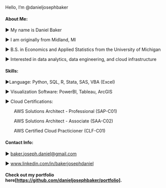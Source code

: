 Hello, I’m @danieljosephbaker

#### About Me:

   ▶️ My name is Daniel Baker

   ▶️ I am originally from Midland, MI
  
   ▶️ B.S. in Economics and Applied Statistics from the University of Michigan

   ▶️ Interested in data analytics, data engineering, and cloud infrastructure

#### Skills:

  ▶️Language: Python, SQL, R, Stata, SAS, VBA (Excel)

  ▶️ Visualization Software: PowerBI, Tableau, ArcGIS
  
  ▶️ Cloud Certifications: 
  
  &nbsp;&nbsp;&nbsp;&nbsp;&nbsp;&nbsp; AWS Solutions Architect - Professional (SAP-C01)
  
  &nbsp;&nbsp;&nbsp;&nbsp;&nbsp;&nbsp; AWS Solutions Architect - Associate (SAA-C02)
  
  &nbsp;&nbsp;&nbsp;&nbsp;&nbsp;&nbsp; AWS Certified Cloud Practicioner (CLF-C01)

#### Contact Info:

  ▶️ baker.joseph.daniel@gmail.com
  
  ▶️ www.linkedin.com/in/bakerjosephdaniel
  
 #### Check out my portfolio here[https://github.com/danieljosephbaker/portfolio]. 

<!---
danieljosephbaker/danieljosephbaker is a ✨ special ✨ repository because its `README.md` (this file) appears on your GitHub profile.
You can click the Preview link to take a look at your changes.
--->
